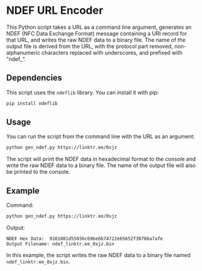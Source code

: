 # NDEF URL Encoder

This Python script takes a URL as a command line argument, generates an NDEF (NFC Data Exchange Format) message containing a URI record for that URL, and writes the raw NDEF data to a binary file. The name of the output file is derived from the URL, with the protocol part removed, non-alphanumeric characters replaced with underscores, and prefixed with "ndef_".

## Dependencies

This script uses the `ndeflib` library. You can install it with pip:

```bash
pip install ndeflib
```

## Usage

You can run the script from the command line with the URL as an argument:

```bash
python gen_ndef.py https://linktr.ee/0xjz
```

The script will print the NDEF data in hexadecimal format to the console and write the raw NDEF data to a binary file. The name of the output file will also be printed to the console.

## Example

Command:

```bash
python gen_ndef.py https://linktr.ee/0xjz
```

Output:

```
NDEF Hex Data:  9101081d55036c696e6b74722e65652f30786a7afe
Output Filename: ndef_linktr.ee_0xjz.bin
```

In this example, the script writes the raw NDEF data to a binary file named `ndef_linktr.ee_0xjz.bin`.
